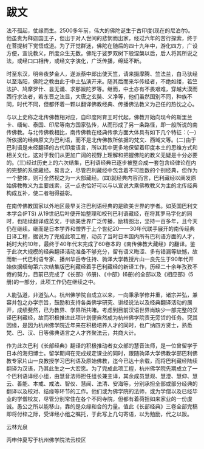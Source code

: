 # 跋文

法不孤起，仗缘而生。2500多年前，伟大的佛陀诞生于古印度(现在的尼泊尔)。他虽贵为释迦国王子，但出于对人世间的悲悯而出家，经过六年的苦行探索，终于在菩提树下觉悟成道。为了开觉群迷，佛陀在随后的四十九年中，游化四方，广设方便，宣说教义，所度众生无数。佛陀于娑罗双树下般涅槃以后，后人将其所说之法，或经口口相传，或经文字演化，广泛传播，绵延不断。

时至东汉，明帝夜梦金人，遂派蔡中郎出使天竺，请来摄摩腾、竺法兰，白马驮经以至洛阳，佛陀之教由此于中土弘演开来。随其后而来华传经者，不绝如缕，若竺法护、鸠摩罗什、昙无谶、求那跋陀罗等。继而，中土亦有不畏艰难，穿越大漠而西行求法者，若东晋之法显，大唐之玄奘、义净等，他们虽然国别不同，种族不同，时代不同，但都怀着一颗以翻译佛教经典、传播佛法教义为己任的热忱之心。

与以上史称之北传佛教相对应，自印度阿育王时代起，佛教开始向现今的斯里兰卡、缅甸、泰国、印尼等南方国家弘传，从而形成了另一条路径，即一般所说的南传佛教。与北传佛教相比，南传佛教在经典传承方面大体具有如下几个特征：(一)所依据的经典原文为巴利语，而不是北传佛教所依据的梵文、西域文等。(二)由于巴利语是未经翻译的古代印度语言，所以其中更多地保留着印度本土的思维方式和相关文化，这对于我们从更加广阔的视野上理解和把握佛陀的教义无疑是十分必要的。(三)经过历史上的六次结集，巴利语经典已逐步被整合成一套包含经律论在内的完整的系统藏经。易言之，尽管巴利藏经中包含着不可胜数的个别经典，但作为一个整体，则可全然视之为一大部藏经。(四)就经典内容而言，巴利藏经以阐发原始佛教教义为主要线索，这一点也恰好可以与以宣说大乘佛教教义为主的北传经典构成互补，使二者相得益彰。

在南传佛教国家以外地区最早关注巴利语经典的是欧美世界的学者。如英国巴利文本学会(PTS) 从19世纪后叶便开始整理和校刊巴利语藏经，在将其罗马字化的同时，也陆续翻译成英文，于欧美世界广泛传播，励精图治，坚持一百多年，且今天仍在继续。继而是日本学界和僧界于上个世纪20——30年代联手展开的南传经典日译工程，据说为了完成此项工程，动员了当时日本国内所有巴利语方面的人才，耗时大约10年，最终于40年代末完成了60卷本的《南传佛教大藏经》的翻译。鉴于此次大规模的经典翻译活动准备不够充分，留有语义晦涩、多有错漏等缺憾，故而新一代巴利语专家、播州华岳寺住持、驹泽大学教授片山一良先生于90年代开始依据缅甸第六次结集版巴利藏经着手巴利藏经的新译工作，历经二十余年孜孜不倦的努力，目前已完成了《长部》(6册)、《中部》(6册)的全部以及《相应部》(5册)的一部分，此项工作仍在继续之中。

人能弘道，非道弘人。杭州佛学院自成立以来，一向秉承学修并重，诸宗并弘，兼容并包之办学宗旨，鼓励和支持各类佛学研究、讲经说法以及经典翻译活动的展开，成绩斐然，已为教界、学界所共睹。考虑到目前汉语世界尚缺少一部完整的汉译巴利藏经，故而积极推进此项计划便自然成为杭州佛学院责无旁贷的任务。究其因缘，是因为杭州佛学院近年来在积极培养人才的同时，也广纳四方贤士，熟悉梵、巴、汉、日等佛典语言之人才齐聚法云，共商大计。

作为此次巴利《长部经典》翻译的积极推动者女众部的慧音法师，是一位曾留学于日本的海归博士。留学期间在完成规定课业的同时，跟随驹泽大学佛教学部巴利佛教专家片山一良教授学习巴利语及原始佛教，迄今已达十余载，而将巴利藏经陆续翻译为汉语，乃其此生之一大宏愿。为了完成此项工程，杭州佛学院先期成立了一个巴利语译经小组，由慧音法师担任组长兼主译，其余成员慧观、慧澄、慧仰、慧云、善能、本戒、戒法、智仪、慧闻、法清、安海等，分别承担全部或部分经典的翻译以及校对、结缘等环节的工作。他们或为佛学院的法师，或为学僧以及已经毕业的学僧校友，尽管分别常住在各个不同寺院，但都有着荷担如来家业的一份虔诚。愚公之所以能移山，靠的是众缘和合的力量。值此《长部经典》三卷全部完稿即将付梓之际，受译经小组之嘱托，于此写上几句寄语，以为勉励，代之以跋。

云林光泉

丙申仲夏写于杭州佛学院法云校区

